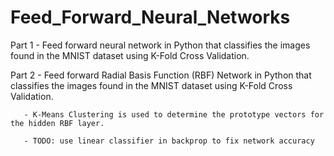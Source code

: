 # Feed_Forward_Neural_Networks
Part 1 - Feed forward neural network in Python that classifies the images found in the MNIST dataset using K-Fold Cross Validation. 

Part 2 - Feed forward Radial Basis Function (RBF) Network in Python that classifies the images found in the MNIST dataset using K-Fold Cross Validation.

       - K-Means Clustering is used to determine the prototype vectors for the hidden RBF layer.
       
       - TODO: use linear classifier in backprop to fix network accuracy
